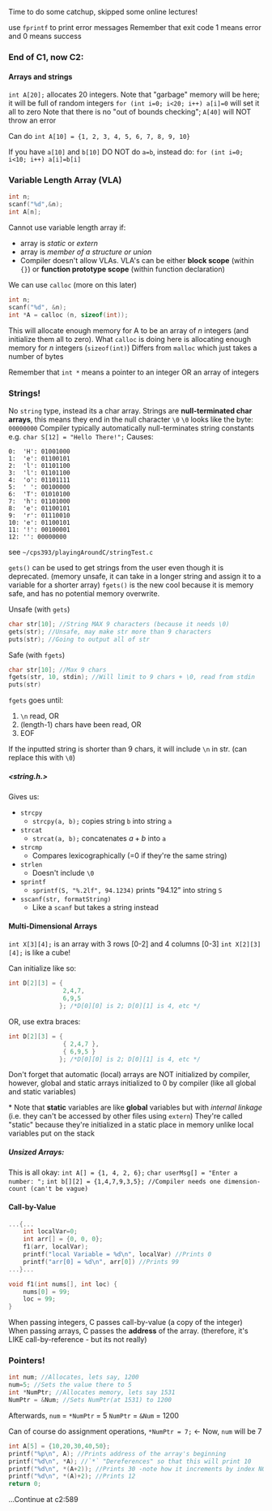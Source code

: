 Time to do some catchup, skipped some online lectures!

use `fprintf` to print error messages
Remember that exit code 1 means error and 0 means success
### End of C1, now C2:

#### Arrays and strings
`int A[20];` allocates 20 integers.
Note that "garbage" memory will be here; it will be full of random integers
	`for (int i=0; i<20; i++) a[i]=0` will set it all to zero
Note that there is no "out of bounds checking"; `A[40]` will NOT throw an error

Can do 
`int A[10] = {1, 2, 3, 4, 5, 6, 7, 8, 9, 10}`

If you have `a[10]` and `b[10]` DO NOT do `a=b`, instead do:
`for (int i=0; i<10; i++) a[i]=b[i]`

### Variable Length Array (VLA)
```C
int n;
scanf("%d",&n);
int A[n];
```
Cannot use variable length array if:
- array is *static* or *extern*
- array is *member of a structure or union*
- Compiler doesn't allow VLAs.
VLA's can be either **block scope** (within `{}`) or **function prototype scope** (within function declaration)

We can use `calloc` (more on this later)
```C
int n;
scanf("%d", &n);
int *A = calloc (n, sizeof(int));
```
This will allocate enough memory for A to be an array of $n$ integers (and initialize them all to zero). 
What `calloc` is doing here is allocating enough memory for $n$ integers (`sizeof(int)`)
Differs from `malloc` which just takes a number of bytes

Remember that `int *` means a pointer to an integer OR an array of integers

### Strings!
No `string` type, instead its a char array.
Strings are **null-terminated char arrays**, this means they end in the null character `\0`
`\0` looks like the byte: `00000000`
Compiler typically automatically null-terminates string constants
e.g.
`char S[12] = "Hello There!";`
Causes:
```
0:  'H': 01001000
1:  'e': 01100101
2:  'l': 01101100
3:  'l': 01101100
4:  'o': 01101111
5:  ' ': 00100000
6:  'T': 01010100
7:  'h': 01101000
8:  'e': 01100101
9:  'r': 01110010
10: 'e': 01100101
11: '!': 00100001
12: '': 00000000
```
see `~/cps393/playingAroundC/stringTest.c`

`gets()` can be used to get strings from the user even though it is deprecated. (memory unsafe, it can take in a longer string and assign it to a variable for a shorter array)
`fgets()` is the new cool because it is memory safe, and has no potential memory overwrite.

Unsafe (with `gets`)
```C
char str[10]; //String MAX 9 characters (because it needs \0)
gets(str); //Unsafe, may make str more than 9 characters
puts(str); //Going to output all of str
```

Safe (with `fgets`)
```C
char str[10]; //Max 9 chars
fgets(str, 10, stdin); //Will limit to 9 chars + \0, read from stdin
puts(str)
```

`fgets` goes until:
1. `\n` read, OR
2. (length-1) chars have been read, OR
3. EOF

If the inputted string is shorter than 9 chars, it will include `\n` in str. (can replace this with `\0`)

##### <string.h.>
Gives us:
- `strcpy`
	- `strcpy(a, b);` copies string `b` into string `a`
- `strcat`
	- `strcat(a, b);` concatenates $a+b$  into `a`
- `strcmp`
	- Compares lexicographically (=0 if they're the same string)
- `strlen`
	- Doesn't include `\0`
- `sprintf`
	- `sprintf(S, "%.2lf", 94.1234)` prints "94.12" into string `S`
- `sscanf(str, formatString)`
	- Like a `scanf` but takes a string instead

#### Multi-Dimensional Arrays
`int X[3][4];` is an array with 3 rows \[0-2] and 4 columns \[0-3]
`int X[2][3][4];` is like a cube!

Can initialize like so:
```C
int D[2][3] = {
               2,4,7,
               6,9,5
              }; /*D[0][0] is 2; D[0][1] is 4, etc */
```
OR, use extra braces:
```C
int D[2][3] = {
               { 2,4,7 },
               { 6,9,5 }
              }; /*D[0][0] is 2; D[0][1] is 4, etc */
```

Don't forget that automatic (local) arrays are NOT initialized by compiler, however,
global and static arrays initialized to 0 by compiler (like all global and static variables)

\* Note that **static** variables are like **global** variables but with *internal linkage* (i.e. they can't be accessed by other files using `extern`)
They're called "static" because they're initialized in a static place in memory unlike local variables put on the stack

##### Unsized Arrays:
This is all okay:
`int A[] = {1, 4, 2, 6};`
`char userMsg[] = "Enter a number: ";`
`int b[][2] = {1,4,7,9,3,5}; //Compiler needs one dimension-count (can't be vague)`

#### Call-by-Value
```C
...{...
	int localVar=0;
	int arr[] = {0, 0, 0};
	f1(arr, localVar);
	printf("local Variable = %d\n", localVar) //Prints 0
	printf("arr[0] = %d\n", arr[0]) //Prints 99
...}...

void f1(int nums[], int loc) {
	nums[0] = 99;
	loc = 99;
}
```
When passing integers, C passes call-by-value (a copy of the integer)
When passing arrays, C passes the **address** of the array. (therefore, it's LIKE call-by-reference - but its not really)


### Pointers!

```C
int num; //Allocates, lets say, 1200
num=5; //Sets the value there to 5
int *NumPtr; //Allocates memory, lets say 1531
NumPtr = &Num; //Sets NumPtr(at 1531) to 1200
``` 
Afterwards,
`num` = `*NumPtr` = 5
`NumPtr` = `&Num` = 1200

Can of course do assignment operations,
`*NumPtr = 7;` <- Now, `num` will be 7

```C
int A[5] = {10,20,30,40,50};
printf("%p\n", A); //Prints address of the array's beginning
printf("%d\n", *A); //`*` "Dereferences" so that this will print 10
printf("%d\n", *(A+2)); //Prints 30 -note how it increments by index NOT bytes
printf("%d\n", *(A)+2); //Prints 12
return 0;
```

...Continue at c2:589


